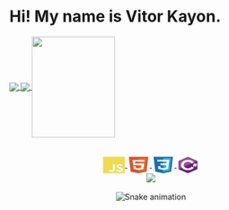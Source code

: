<h1> Hi! My name is Vitor Kayon. </h1>

<div>
  <a href="https://github.com/Kayonz">
  <img height="180em"   align="center" src="https://github-readme-stats.vercel.app/api?username=Kayonz&show_icons=true&theme=react&include_all_commits=true&count_private=true"/>
  <img height="180em"  align="center" src="https://github-readme-stats.vercel.app/api/top-langs/?username=Kayonz&layout=compact&langs_count=7&theme=react" />

  <img align="center" width="148" height="180" src="[https://media1.tenor.com/images/68e8337fb4eb7e40645d832c64762a8b/tenor.gif?itemid=19443613](https://tenor.com/view/demon-slayer-demon-slayer-characters-gif-24369414)">
</div>
 <br>
<div  align="center"> 
  <div style="display: inline_block"><br>
  <img align="center" alt="JS" height="30" width="40" src="https://raw.githubusercontent.com/devicons/devicon/master/icons/javascript/javascript-plain.svg">
  <img align="center" alt="HTML" height="30" width="40" src="https://raw.githubusercontent.com/devicons/devicon/master/icons/html5/html5-original.svg">
  <img align="center" alt="CSS" height="30" width="40" src="https://raw.githubusercontent.com/devicons/devicon/master/icons/css3/css3-original.svg">
  <img align="center" alt="Csharp" height="30" width="40" src="https://raw.githubusercontent.com/devicons/devicon/master/icons/csharp/csharp-original.svg">
    
</div>
  <a href="[https://www.linkedin.com/in/vitorkayon/](https://br.linkedin.com/in/vitor-kayon-de-lara-madruga-2145b4202?trk=people-guest_people_search-card)" target="_blank"><img src="https://img.shields.io/badge/-LinkedIn-%230077B5?style=for-the-badge&logo=linkedin&logoColor=white" target="_blank"></a> 
 
  ![Snake animation](https://github.com/Kayonz/Kayonz/blob/output/github-contribution-grid-snake.svg)
 
</div>
 

